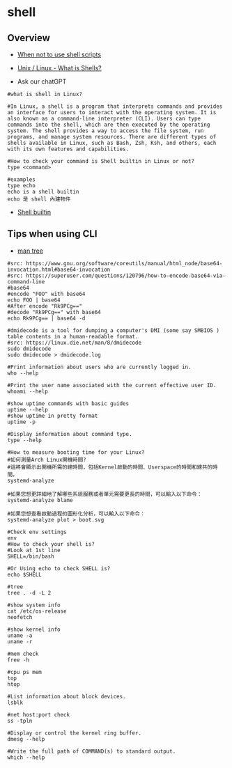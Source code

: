 # shell

## Overview

* [When not to use shell scripts](https://tldp.org/LDP/abs/html/why-shell.html)
* [Unix / Linux - What is Shells?](https://www.tutorialspoint.com/unix/unix-what-is-shell.htm)

* Ask our chatGPT

```shell
#what is shell in Linux?

#In Linux, a shell is a program that interprets commands and provides an interface for users to interact with the operating system. It is also known as a command-line interpreter (CLI). Users can type commands into the shell, which are then executed by the operating system. The shell provides a way to access the file system, run programs, and manage system resources. There are different types of shells available in Linux, such as Bash, Zsh, Ksh, and others, each with its own features and capabilities.

#How to check your command is Shell builtin in Linux or not?
type <command>

#examples
type echo
echo is a shell builtin
echo 是 shell 內建物件
```

* [Shell builtin](https://zh.wikipedia.org/zh-tw/%E6%AE%BC%E5%B1%A4%E5%85%A7%E5%BB%BA%E6%8C%87%E4%BB%A4)

## Tips when using CLI

* [man tree](https://linux.die.net/man/1/tree)

```shell
#src: https://www.gnu.org/software/coreutils/manual/html_node/base64-invocation.html#base64-invocation
#src: https://superuser.com/questions/120796/how-to-encode-base64-via-command-line
#base64
#encode "FOO" with base64
echo FOO | base64
#After encode "Rk9PCg=="
#decode "Rk9PCg==" with base64
echo Rk9PCg== | base64 -d

#dmidecode is a tool for dumping a computer's DMI (some say SMBIOS ) table contents in a human-readable format.
#src: https://linux.die.net/man/8/dmidecode
sudo dmidecode
sudo dmidecode > dmidecode.log

#Print information about users who are currently logged in.
who --help

#Print the user name associated with the current effective user ID.
whoami --help

#show uptime commands with basic guides
uptime --help
#show uptime in pretty format
uptime -p

#Display information about command type.
type --help

#How to measure booting time for your Linux?
#如何測量Arch Linux開機時間?
#這將會顯示出開機所需的總時間，包括Kernel啟動的時間、Userspace的時間和總共的時間。
systemd-analyze

#如果您想更詳細地了解哪些系統服務或者單元需要更長的時間，可以輸入以下命令：
systemd-analyze blame

#如果您想查看啟動過程的圖形化分析，可以輸入以下命令：
systemd-analyze plot > boot.svg

#Check env settings
env
#How to check your shell is?
#Look at 1st line
SHELL=/bin/bash

#Or Using echo to check SHELL is?
echo $SHELL

#tree
tree . -d -L 2

#show system info
cat /etc/os-release
neofetch

#show kernel info
uname -a
uname -r

#mem check
free -h

#cpu ps mem
top
htop

#List information about block devices.
lsblk

#net host:port check
ss -tpln

#Display or control the kernel ring buffer.
dmesg --help

#Write the full path of COMMAND(s) to standard output.
which --help
```
